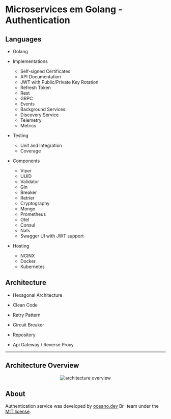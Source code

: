 # **Microservices em Golang - Authentication**

## Languages

- Golang
  
- Implementations
  - Self-signed Certificates
  - API Documentation
  - JWT with Public/Private Key Rotation
  - Refresh Token
  - Rest
  - GRPC
  - Events
  - Background Services
  - Discovery Service
  - Telemetry
  - Metrics  

- Testing
  - Unit and Integration
  - Coverage

- Components
  - Viper
  - UUID  
  - Validator  
  - Gin
  - Breaker
  - Retrier
  - Cryptography
  - Mongo
  - Prometheus
  - Otel
  - Consul
  - Nats
  - Swagger UI with JWT support

- Hosting
  - NGINX
  - Docker
  - Kubernetes

## Architecture

- Hexagonal Architecture

- Clean Code
- Retry Pattern
- Circuit Breaker
- Repository
- Api Gateway / Reverse Proxy

---

## Architecture Overview

<p align="center">
    <img alt="architecture overview" src="https://github.com/JohnSalazar/microservices-go-authentication/assets/16736914/c4c0aac9-8e2c-4d69-993e-fe72218ee75d" />
</p>

## About

Authentication service was developed by [oceano.dev](https://oceano.dev/) <img alt="Brasil" src="https://github.com/JohnSalazar/microservices-go-authentication/assets/16736914/3ecb04fb-b2ce-4e8b-b492-99c5c5c4b317" width="20" height="14" /> team under the [MIT license](LICENSE).
